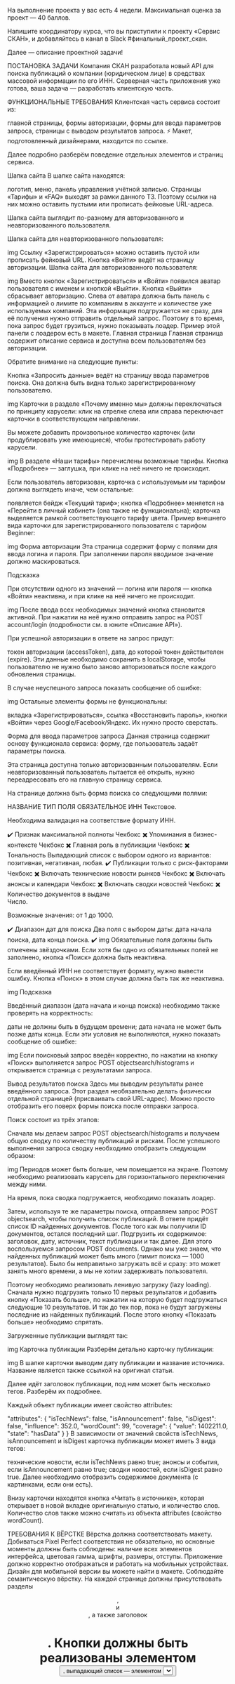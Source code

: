 На выполнение проекта у вас есть 4 недели. Максимальная оценка за проект — 40 баллов.

Напишите координатору курса, что вы приступили к проекту «Сервис СКАН», и добавляйтесь в канал в Slack #финальный_проект_скан.

Далее — описание проектной задачи!

ПОСТАНОВКА ЗАДАЧИ
Компания СКАН разработала новый API для поиска публикаций о компании (юридическом лице) в средствах массовой информации по его ИНН. Серверная часть приложения уже готова, ваша задача — разработать клиентскую часть.

ФУНКЦИОНАЛЬНЫЕ ТРЕБОВАНИЯ
Клиентская часть сервиса состоит из:

главной страницы,
формы авторизации,
формы для ввода параметров запроса,
страницы с выводом результатов запроса.
⚡ Макет, подготовленный дизайнерами, находится по ссылке.

Далее подробно разберём поведение отдельных элементов и страниц сервиса.

Шапка сайта
В шапке сайта находятся:

логотип,
меню,
панель управления учётной записью.
Страницы «Тарифы» и «FAQ» выходят за рамки данного ТЗ. Поэтому ссылки на них можно оставить пустыми или прописать фейковые URL-адреса.

Шапка сайта выглядит по-разному для авторизованного и неавторизованного пользователя.

Шапка сайта для неавторизованного пользователя:

img
Ссылку «Зарегистрироваться» можно оставить пустой или прописать фейковый URL.
Кнопка «Войти» ведёт на страницу авторизации.
Шапка сайта для авторизованного пользователя:

img
Вместо кнопок «Зарегистрироваться» и «Войти» появился аватар пользователя с именем и кнопкой «Выйти».
Кнопка «Выйти» сбрасывает авторизацию.
Слева от аватара должна быть панель с информацией о лимите по компаниям в аккаунте и количестве уже используемых компаний. Эта информация подгружается не сразу, для её получения нужно отправить отдельный запрос. Поэтому в то время, пока запрос будет грузиться, нужно показывать лоадер. Пример этой панели с лоадером есть в макете.
Главная страница
Главная страница содержит описание сервиса и доступна всем пользователям без авторизации.

Обратите внимание на следующие пункты:

Кнопка «Запросить данные» ведёт на страницу ввода параметров поиска. Она должна быть видна только зарегистрированному пользователю.

img
Карточки в разделе «Почему именно мы» должны переключаться по принципу карусели: клик на стрелке слева или справа переключает карточки в соответствующем направлении.

Вы можете добавить произвольное количество карточек (или продублировать уже имеющиеся), чтобы протестировать работу карусели.

img
В разделе «Наши тарифы» перечислены возможные тарифы. Кнопка «Подробнее» — заглушка, при клике на неё ничего не происходит.

Если пользователь авторизован, карточка с используемым им тарифом должна выглядеть иначе, чем остальные:

появляется бейдж «Текущий тариф»;
кнопка «Подробнее» меняется на «Перейти в личный кабинет» (она также не функциональна);
карточка выделяется рамкой соответствующего тарифу цвета.
Пример внешнего вида карточки для зарегистрированного пользователя с тарифом Beginner:

img
Форма авторизации
Эта страница содержит форму с полями для ввода логина и пароля. При заполнении пароля вводимое значение должно маскироваться.

Подсказка

При отсутствии одного из значений — логина или пароля — кнопка «Войти» неактивна, и при клике на неё ничего не происходит.

img
После ввода всех необходимых значений кнопка становится активной. При нажатии на неё нужно отправить запрос на POST account/login (подробности см. в юните «Описание API»).

При успешной авторизации в ответе на запрос придут:

токен авторизации (accessToken),
дата, до которой токен действителен (expire).
Эти данные необходимо сохранить в localStorage, чтобы пользователю не нужно было заново авторизоваться после каждого обновления страницы.

В случае неуспешного запроса показать сообщение об ошибке:

img
Остальные элементы формы не функциональны:

вкладка «Зарегистрироваться»,
ссылка «Восстановить пароль»,
кнопки «Войти» через Google/Facebook/Яндекс.
Их нужно просто сверстать.

Форма для ввода параметров запроса
Данная страница содержит основу функционала сервиса: форму, где пользователь задаёт параметры поиска.

Эта страница доступна только авторизованным пользователям. Если неавторизованный пользователь пытается её открыть, нужно переадресовать его на главную страницу сервиса.

На странице должна быть форма поиска со следующими полями:

НАЗВАНИЕ	ТИП ПОЛЯ	ОБЯЗАТЕЛЬНОЕ
ИНН	
Текстовое.

Необходима валидация на соответствие формату ИНН.

✔️
Признак максимальной полноты	Чекбокс	✖️
Упоминания в бизнес-контексте	Чекбокс	✖️
Главная роль в публикации	Чекбокс	✖️
Тональность	Выпадающий список с выбором одного из вариантов:
позитивная,
негативная,
любая.
✔️
Публикации только с риск-факторами	Чекбокс	✖️
Включать технические новости рынков	Чекбокс	✖️
Включать анонсы и календари	Чекбокс	✖️
Включать сводки новостей	Чекбокс	✖️
Количество документов в выдаче	
Число.

Возможные значения: от 1 до 1000.

✔️
Диапазон дат для поиска	Два поля с выбором даты:
дата начала поиска,
дата конца поиска.
✔️
img
Обязательные поля должны быть отмечены звёздочками. Если хотя бы одно из обязательных полей не заполнено, кнопка «Поиск» должна быть неактивна.

Если введённый ИНН не соответствует формату, нужно вывести ошибку. Кнопка «Поиск» в этом случае должна быть так же неактивна.

img
Подсказка

Введённый диапазон (дата начала и конца поиска) необходимо также проверять на корректность:

даты не должны быть в будущем времени;
дата начала не может быть позже даты конца.
Если эти условия не выполняются, нужно показать сообщение об ошибке:

img
Если поисковый запрос введён корректно, по нажатии на кнопку «Поиск» выполняется запрос POST objectsearch/histograms и открывается страница с результатами запроса.

Вывод результатов поиска
Здесь мы выводим результаты ранее введённого запроса. Этот раздел необязательно делать физически отдельной страницей (присваивать свой URL-адрес). Можно просто отобразить его поверх формы поиска после отправки запроса.

Поиск состоит из трёх этапов:

Сначала мы делаем запрос POST objectsearch/histograms и получаем общую сводку по количеству публикаций и рискам. После успешного выполнения запроса сводку необходимо отобразить следующим образом:

img
Периодов может быть больше, чем помещается на экране. Поэтому необходимо реализовать карусель для горизонтального переключения между ними.

На время, пока сводка подгружается, необходимо показать лоадер.

Затем, используя те же параметры поиска, отправляем запрос POST objectsearch, чтобы получить список публикаций. В ответе придёт список ID найденных документов.
После того как мы получили ID документов, остался последний шаг. Подгрузить их содержимое: заголовок, дату, источник, текст публикации и так далее. Для этого воспользуемся запросом POST documents.
Однако мы уже знаем, что найденных публикаций может быть много (лимит поиска — 1000 результатов). Было бы неправильно загружать всё и сразу: это может занять много времени, а мы не хотим задерживать пользователя.

Поэтому необходимо реализовать ленивую загрузку (lazy loading). Сначала нужно подгрузить только 10 первых результатов и добавить кнопку «Показать больше», по нажатии на которую будет подгружаться следующие 10 результатов. И так до тех пор, пока не будут загружены последние из найденных публикаций. После этого кнопку «Показать больше» необходимо спрятать.

Загруженные публикации выглядят так:

img
Карточка публикации
Разберём детально карточку публикации:

img
В шапке карточки выводим дату публикации и название источника. Название является также ссылкой на оригинал статьи.

Далее идёт заголовок публикации, под ним может быть несколько тегов. Разберём их подробнее.

Каждый объект публикации имеет свойство attributes:

"attributes": {
  "isTechNews": false,
  "isAnnouncement": false,
  "isDigest": false,
  "influence": 352.0,
  "wordCount": 99,
  "coverage": {
    "value": 1402211.0,
    "state": "hasData"
  }
}
В зависимости от значений свойств isTechNews, isAnnouncement и isDigest карточка публикации может иметь 3 вида тегов:

технические новости, если isTechNews равно true;
анонсы и события, если isAnnouncement равно true;
сводки новостей, если isDigest равно true.
Далее необходимо отобразить содержимое документа (с картинками, если они есть).

Внизу карточки находятся кнопка «Читать в источнике», которая открывает в новой вкладке оригинальную статью, и количество слов. Количество слов также можно считать из объекта attributes (свойство wordCount).

ТРЕБОВАНИЯ К ВЁРСТКЕ
Вёрстка должна соответствовать макету. Добиваться Pixel Perfect соответствия не обязательно, но основные моменты должны быть соблюдены:
наличие всех элементов интерфейса,
цветовая гамма,
шрифты,
размеры,
отступы.
Приложение должно корректно отображаться и работать на мобильных устройствах. Дизайн для мобильной версии вы можете найти в макете.
Соблюдайте семантическую вёрстку. На каждой странице должны присутствовать разделы <header>, <main> и <footer>, а также заголовок <h1>. Кнопки должны быть реализованы элементом <button>, выпадающий список — элементом <select> и так далее.
Если какой-либо элемент доступен для взаимодействия (ссылка, кнопка), при наведении курсора должен появляться cursor: pointer.
Внешний вид самого элемента тоже должен меняться при наведении курсора. Пример: нижнее подчёркивание текста у ссылки, другой цвет фона у кнопки.

Используйте любой вариант подключения стилей на ваше усмотрение:
общий файл стилей проекта,
CSS-модули,
специальные React-библиотеки для стилизации компонентов (например, Styled Components).
Использовать селекторы по тегу и ID для задания стилей не рекомендуется, старайтесь отдавать предпочтение классам.
Лучше всего экспортировать картинки из Figma в формате SVG, чтобы качество изображений было стабильным на разных разрешениях.
ТРЕБОВАНИЯ К КОДУ
Проект должен был выполнен на React.
Интерфейс должен быть поделён на компоненты. Перед началом работы обдумайте, какие компоненты вы будете использовать. Деление должно быть логичным и оправданным.
Проект будет работать со множеством данных. Рекомендуем использовать более продвинутый инструмент хранения и изменения данных, чем обычный state. Например, useReducer, React Context или Redux.
При написании кода старайтесь следовать принципам:
KISS (Keep It Short and Simple — не усложняй),
DRY (Don’t Repeat Yourself — не повторяйся).
Вы не ограничены в использовании любых инструментов и дополнительных библиотек (например, для реализации карусели). Но старайтесь следить за тем, чтобы их применение было оправдано и не усложняло код без необходимости.

Instead, it will copy all the configuration files and the transitive dependencies (webpack, Babel, ESLint, etc) right into your project so you have full control over them. All of the commands except `eject` will still work, but they will point to the copied scripts so you can tweak them. At this point you're on your own.

You don't have to ever use `eject`. The curated feature set is suitable for small and middle deployments, and you shouldn't feel obligated to use this feature. However we understand that this tool wouldn't be useful if you couldn't customize it when you are ready for it.

## Learn More

You can learn more in the [Create React App documentation](https://facebook.github.io/create-react-app/docs/getting-started).

To learn React, check out the [React documentation](https://reactjs.org/).

### Code Splitting

This section has moved here: [https://facebook.github.io/create-react-app/docs/code-splitting](https://facebook.github.io/create-react-app/docs/code-splitting)

### Analyzing the Bundle Size

This section has moved here: [https://facebook.github.io/create-react-app/docs/analyzing-the-bundle-size](https://facebook.github.io/create-react-app/docs/analyzing-the-bundle-size)

### Making a Progressive Web App

This section has moved here: [https://facebook.github.io/create-react-app/docs/making-a-progressive-web-app](https://facebook.github.io/create-react-app/docs/making-a-progressive-web-app)

### Advanced Configuration

This section has moved here: [https://facebook.github.io/create-react-app/docs/advanced-configuration](https://facebook.github.io/create-react-app/docs/advanced-configuration)

### Deployment

This section has moved here: [https://facebook.github.io/create-react-app/docs/deployment](https://facebook.github.io/create-react-app/docs/deployment)

### `npm run build` fails to minify

This section has moved here: [https://facebook.github.io/create-react-app/docs/troubleshooting#npm-run-build-fails-to-minify](https://facebook.github.io/create-react-app/docs/troubleshooting#npm-run-build-fails-to-minify)
